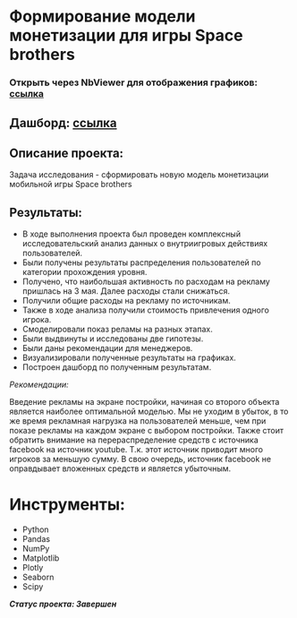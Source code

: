 # Формирование модели монетизации для игры Space brothers

### Открыть через NbViewer для отображения графиков: [ссылка](https://nbviewer.org/github/Vorosh/Data_Analyst_YP/blob/main/Game_monetization_model/Game_monetization_git.ipynb)

## Дашборд: [ссылка](https://public.tableau.com/app/profile/alexander4727/viz/GameanalysisSpaceBrothers/Dashboard1?publish=yes)

## Описание проекта:
Задача исследования - сформировать новую модель монетизации мобильной игры Space brothers

## Результаты:
- В ходе выполнения проекта был проведен комплексный исследовательский анализ данных о внутриигровых действиях пользователей. 
- Были получены результаты распределения пользователей по категории прохождения уровня.
- Получено, что наибольшая активность по расходам на рекламу пришлась на 3 мая. Далее расходы стали снижаться.
- Получили общие расходы на рекламу по источникам.
- Также в ходе анализа получили стоимость привлечения одного игрока.
- Смоделировали показ реламы на разных этапах.
- Были выдвинуты и исследованы две гипотезы.
- Были даны рекомендации для менеджеров.
- Визуализировали полученные результаты на графиках.
- Построен дашборд по полученным результатам.

*Рекомендации:*

Введение рекламы на экране постройки, начиная со второго объекта является наиболее оптимальной моделью. Мы не уходим в убыток, в то же время рекламная нагрузка на пользователей меньше, чем при показе рекламы на каждом экране с выбором постройки.
Также стоит обратить внимание на перераспределение средств с источника facebook на источник youtube. Т.к. этот источник приводит много игроков за меньшую сумму. В свою очередь, источник facebook не оправдывает вложенных средств и является убыточным.

# Инструменты:

- Python
- Pandas
- NumPy
- Matplotlib
- Plotly
- Seaborn
- Scipy

***Статус проекта: Завершен***
